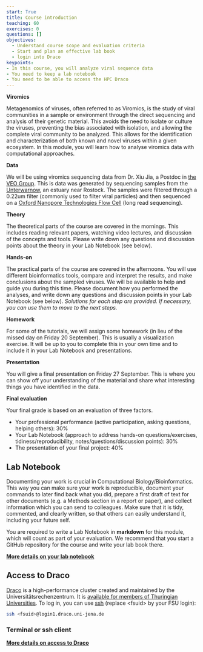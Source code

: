 ```yaml
---
start: True
title: Course introduction
teaching: 60
exercises: 0
questions: []
objectives:
  - Understand course scope and evaluation criteria
  - Start and plan an effective lab book
  - login into Draco
keypoints:
- In this course, you will analyze viral sequence data
- You need to keep a lab notebook
- You need to be able to access the HPC Draco
---
```


**Viromics** 

Metagenomics of viruses, often referred to as Viromics, is the study of viral communities in a sample or environment through the direct sequencing and analysis of their genetic material. This avoids the need to isolate or culture the viruses, preventing the bias associated with isolation, and allowing the complete viral community to be analyzed. This allows for the identification and characterization of both known and novel viruses within a given ecosystem. In this module, you will learn how to analyse viromics data with computational approaches. 

**Data** 

We will be using viromics sequencing data from Dr. Xiu Jia, a Postdoc in [the VEO  Group](https://veo.uni-jena.de/). This is data was generated by sequencing samples from the [Unterwarnow](https://maps.app.goo.gl/FaQC2h5uVYjoGH8Q8), an estuary near Rostock. The samples were filtered through a 0.22um filter (commonly used to filter viral particles) and then sequenced on a [Oxford Nanopore Technologies Flow Cell](https://nanoporetech.com/platform/technology) (long read sequencing).

**Theory** 

The theoretical parts of the course are covered in the mornings. This includes reading relevant papers, watching video lectures, and discussion of the concepts and tools. Please write down any questions and discussion points about the theory in your Lab Notebook (see below).

**Hands-on** 

The practical parts of the course are covered in the afternoons. You will use different bioinformatics tools, compare and interpret the results, and make conclusions about the sampled viruses. We will be available to help and guide you during this time. Please document how you performed the analyses, and write down any questions and discussion points in your Lab Notebook (see below).
_Solutions for each step are provided. If necessary, you can use them to move to the next steps._

**Homework** 

For some of the tutorials, we will assign some homework (in lieu of the missed day on Friday 20 September). This is usually a visualization exercise. It will be up to you to complete this in your own time and to include it in your Lab Notebook and presentations.

**Presentation** 

You will give a final presentation on Friday 27 September. This is where you can show off your understanding of the material and share what interesting things you have identified in the data.

**Final evaluation**

Your final grade is based on an evaluation of three factors.
- Your professional performance (active participation, asking questions, helping others): 30%
- Your Lab Notebook (approach to address hands-on questions/exercises, tidiness/reproducibility, notes/questions/discussion points): 30%
- The presentation of your final project: 40%

## Lab Notebook

Documenting your work is crucial in Computational Biology/Bioinformatics. This way you can make sure your work is reproducible, document your commands to later find back what you did, prepare a first draft of text for other documents (e.g. a Methods section in a report or paper), and collect information which you can send to colleagues. Make sure that it is tidy, commented, and clearly written, so that others can easily understand it, including your future self.

You are required to write a Lab Notebook in **markdown** for this module, which will count as part of your evaluation. We recommend that you start a GitHub repository for the course and write your lab book there.  

**[More details on your lab notebook](https://mgxlab.github.io/Viromics2024/labbook/index.html)**


## Access to Draco

[Draco](https://wiki.uni-jena.de/pages/viewpage.action?pageId=22453002) is a high-performance cluster created and maintained by the Universitätsrechenzentrum. It is [available for members of Thuringian Universities](http://sternb.gitpages.tpi.uni-jena.de/draco-101-2023-01/#5). To log in, you can use [ssh](http://sternb.gitpages.tpi.uni-jena.de/draco-101-2023-01/#15) (replace &lt;fsuid&gt; by your FSU login): 

```bash
ssh <fsuid>@login1.draco.uni-jena.de
```

### Terminal or ssh client

**[More details on access to Draco](https://mgxlab.github.io/Viromics2024/draco/index.html)**
